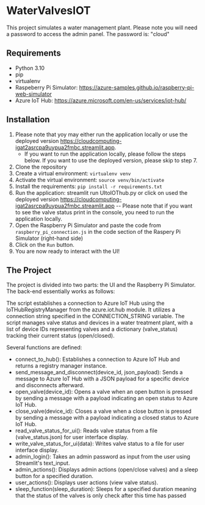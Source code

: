# WaterValvesIOT
This project simulates a water management plant. Please note you will need a password to access the admin panel. The password is: "cloud"

## Requirements
- Python 3.10
- pip
- virtualenv
- Raspeberry Pi Simulator: https://azure-samples.github.io/raspberry-pi-web-simulator
- Azure IoT Hub: https://azure.microsoft.com/en-us/services/iot-hub/

## Installation
1. Please note that yoy may either run the application locally or use the deployed version https://cloudcomputing-igat2asrcpa9uypua2fmbc.streamlit.app. 
   - If you want to run the application locally, please follow the steps below. If you want to use the deployed version, please skip to step 7.
2. Clone the repository
3. Create a virtual environment: `virtualenv venv`
4. Activate the virtual environment: `source venv/bin/activate`
5. Install the requirements: `pip install -r requirements.txt`
6. Run the application: streamlit run UItoIOThub.py or click on used the deployed version https://cloudcomputing-igat2asrcpa9uypua2fmbc.streamlit.app
 -- Please note that if you want to see the valve status print in the console, you need to run the application locally.
7. Open the Raspberry Pi Simulator and paste the code from `raspberry_pi_connection.js` in the code section of the Raspery Pi Simulator (right-hand side)
8. Click on the `Run` button.
9. You are now ready to interact with the UI!

## The Project
The project is divided into two parts: the UI and the Raspberry Pi Simulator.
The back-end essentially works as follows:

The script establishes a connection to Azure IoT Hub using the IoTHubRegistryManager from the azure.iot.hub module. It utilizes a connection string specified in the CONNECTION_STRING variable. The script manages valve status and devices in a water treatment plant, with a list of device IDs representing valves and a dictionary (valve_status) tracking their current status (open/closed).

Several functions are defined:
- connect_to_hub(): Establishes a connection to Azure IoT Hub and returns a registry manager instance.
- send_message_and_disconnect(device_id, json_payload): Sends a message to Azure IoT Hub with a JSON payload for a specific device and disconnects afterward.
- open_valve(device_id): Opens a valve when an open button is pressed by sending a message with a payload indicating an open status to Azure IoT Hub.
- close_valve(device_id): Closes a valve when a close button is pressed by sending a message with a payload indicating a closed status to Azure IoT Hub.
- read_valve_status_for_ui(): Reads valve status from a file (valve_status.json) for user interface display.
- write_valve_status_for_ui(data): Writes valve status to a file for user interface display.
- admin_login(): Takes an admin password as input from the user using Streamlit's text_input.
- admin_actions(): Displays admin actions (open/close valves) and a sleep button for a specified duration.
- user_actions(): Displays user actions (view valve status).
- sleep_function(sleep_duration): Sleeps for a specified duration meaning that the status of the valves is only check 
after this time has passed
